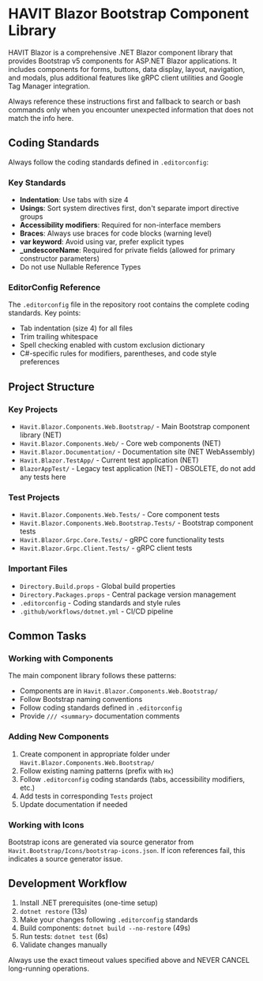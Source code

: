 # HAVIT Blazor Bootstrap Component Library

HAVIT Blazor is a comprehensive .NET Blazor component library that provides Bootstrap v5 components for ASP.NET Blazor applications. It includes components for forms, buttons, data display, layout, navigation, and modals, plus additional features like gRPC client utilities and Google Tag Manager integration.

Always reference these instructions first and fallback to search or bash commands only when you encounter unexpected information that does not match the info here.

## Coding Standards

Always follow the coding standards defined in `.editorconfig`:

### Key Standards
- **Indentation**: Use tabs with size 4
- **Usings**: Sort system directives first, don't separate import directive groups
- **Accessibility modifiers**: Required for non-interface members
- **Braces**: Always use braces for code blocks (warning level)
- **var keyword**: Avoid using var, prefer explicit types
- **_undescoreName**: Required for private fields (allowed for primary constructor parameters)
- Do not use Nullable Reference Types

### EditorConfig Reference
The `.editorconfig` file in the repository root contains the complete coding standards. Key points:
- Tab indentation (size 4) for all files
- Trim trailing whitespace
- Spell checking enabled with custom exclusion dictionary
- C#-specific rules for modifiers, parentheses, and code style preferences

## Project Structure

### Key Projects
- `Havit.Blazor.Components.Web.Bootstrap/` - Main Bootstrap component library (NET)
- `Havit.Blazor.Components.Web/` - Core web components (NET)
- `Havit.Blazor.Documentation/` - Documentation site (NET WebAssembly)
- `Havit.Blazor.TestApp/` - Current test application (NET)
- `BlazorAppTest/` - Legacy test application (NET) - OBSOLETE, do not add any tests here

### Test Projects
- `Havit.Blazor.Components.Web.Tests/` - Core component tests
- `Havit.Blazor.Components.Web.Bootstrap.Tests/` - Bootstrap component tests
- `Havit.Blazor.Grpc.Core.Tests/` - gRPC core functionality tests
- `Havit.Blazor.Grpc.Client.Tests/` - gRPC client tests

### Important Files
- `Directory.Build.props` - Global build properties
- `Directory.Packages.props` - Central package version management
- `.editorconfig` - Coding standards and style rules
- `.github/workflows/dotnet.yml` - CI/CD pipeline

## Common Tasks

### Working with Components
The main component library follows these patterns:
- Components are in `Havit.Blazor.Components.Web.Bootstrap/`
- Follow Bootstrap naming conventions
- Follow coding standards defined in `.editorconfig`
- Provide `/// <summary>` documentation comments

### Adding New Components
1. Create component in appropriate folder under `Havit.Blazor.Components.Web.Bootstrap/`
2. Follow existing naming patterns (prefix with `Hx`)
3. Follow `.editorconfig` coding standards (tabs, accessibility modifiers, etc.)
4. Add tests in corresponding `Tests` project
5. Update documentation if needed

### Working with Icons
Bootstrap icons are generated via source generator from `Havit.Bootstrap/Icons/bootstrap-icons.json`. If icon references fail, this indicates a source generator issue.

## Development Workflow
1. Install .NET prerequisites (one-time setup)
2. `dotnet restore` (13s)
3. Make your changes following `.editorconfig` standards
4. Build components: `dotnet build --no-restore` (49s)
5. Run tests: `dotnet test` (6s) 
6. Validate changes manually

Always use the exact timeout values specified above and NEVER CANCEL long-running operations.

